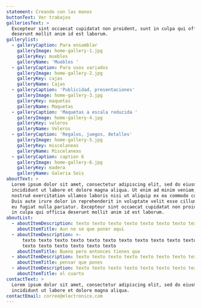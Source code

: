 ```yaml
---
statement: Creando con las manos
buttonText: Ver trabajos
galleriesText: >
  Excepteur sint occaecat cupidatat non proident, sunt in culpa qui officia
  deserunt mollit anim id est laborum.
gallerylist:
  - galleryCaption: Para ensamblar
    galleryImage: home-gallery-1.jpg
    galleryKey: muebles
    galleryName: 'Muebles '
  - galleryCaption: Para usos variados
    galleryImage: home-gallery-2.jpg
    galleryKey: cajas
    galleryName: Cajas
  - galleryCaption: 'Publicidad, presentaciones'
    galleryImage: home-gallery-3.jpg
    galleryKey: maquetas
    galleryName: Maquetas
  - galleryCaption: 'Maquetas a escala reducida '
    galleryImage: home-gallery-4.jpg
    galleryKey: veleros
    galleryName: Veleros
  - galleryCaption: 'Regalos, juegos, detalles'
    galleryImage: home-gallery-5.jpg
    galleryKey: miscelaneas
    galleryName: Miscelaneas
  - galleryCaption: caption 6
    galleryImage: home-gallery-6.jpg
    galleryKey: madera
    galleryName: Galeria Seis
aboutText: >
  Lorem ipsum dolor sit amet, consectetur adipiscing elit, sed do eiusmod tempor
  incididunt ut labore et dolore magna aliqua. Ut enim ad minim veniam, quis
  nostrud exercitation ullamco laboris nisi ut aliquip ex ea commodo consequat.
  Duis aute irure dolor in reprehenderit in voluptate velit esse cillum dolore
  eu fugiat nulla pariatur. Excepteur sint occaecat cupidatat non proident, sunt
  in culpa qui officia deserunt mollit anim id est laborum.
aboutList:
  - aboutItemDescription: texto texto texto texto texto texto texto texto
    aboutItemTitle: Aun no se que poner aqui
  - aboutItemDescription: >-
      texto texto texto texto texto texto texto texto texto texto texto texto
      texto texto texto texto texto texto
    aboutItemTitle: Bueno pero entonces tienes que
  - aboutItemDescription: texto texto texto texto texto texto texto texto
    aboutItemTitle: pensar que pones
  - aboutItemDescription: texto texto texto texto texto texto texto texto
    aboutItemTitle: el cuarto
contactText: >
  Lorem ipsum dolor sit amet, consectetur adipiscing elit, sed do eiusmod tempor
  incididunt ut labore et dolore magna aliqua.
contactEmail: correo@electronico.com
---
```


